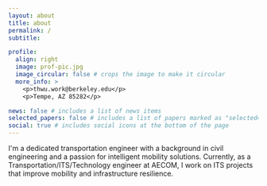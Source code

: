 ```yaml
---
layout: about
title: about
permalink: /
subtitle:  

profile:
  align: right
  image: prof-pic.jpg
  image_circular: false # crops the image to make it circular
  more_info: >
    <p>thwu.work@berkeley.edu</p>
    <p>Tempe, AZ 85282</p>

news: false # includes a list of news items
selected_papers: false # includes a list of papers marked as "selected={true}"
social: true # includes social icons at the bottom of the page
---
```


I'm a dedicated transportation engineer with a background in civil engineering and a passion for intelligent mobility solutions. Currently, as a Transportation/ITS/Technology engineer at AECOM, I work on ITS projects that improve mobility and infrastructure resilience. 
